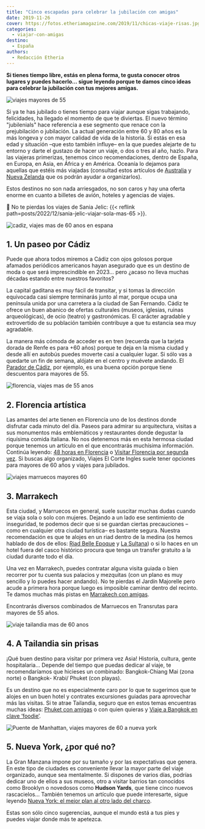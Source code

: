 ```yaml
---
title: "Cinco escapadas para celebrar la jubilación con amigas"
date: 2019-11-26
cover: https://fotos.etheriamagazine.com/2019/11/chicas-viaje-risas.jpg
categories: 
  - viajar-con-amigas
destino: 
  - España
authors: 
  - Redacción Etheria
---
```


**Si tienes tiempo libre, estás en plena forma, te gusta conocer otros lugares y puedes 
hacerlo... sigue leyendo porque te damos cinco ideas para celebrar la jubilación con tus 
mejores amigas.** 

![viajes mayores de 55](https://fotos.etheriamagazine.com/2019/11/chicas-viaje-risas.jpg "© Priscilla Du Preez")

Si ya te has jubilado o tienes tiempo para viajar aunque sigas trabajando, felicidades, 
ha llegado el momento de que te diviertas. El nuevo término "jubilenials" hace 
referencia a ese segmento que renace con la prejubilación o jubilación. La actual 
generación entre 60 y 80 años es la más longeva y con mayor calidad de vida de la 
historia. Si estás en esa edad y situación –que esto también influye– en la que puedes 
alejarte de tu entorno y darte el gustazo de hacer un viaje, o dos o tres al año, hazlo. 
Para las viajeras primerizas, tenemos cinco recomendaciones, dentro de España, en 
Europa, en Asia, en África y en América. Oceanía lo dejamos para aquellas que estéis más 
viajadas (consultad estos artículos de 
[Australia](http://etheriamagazine.com/2019/03/07/7-consejos-para-viajar-a-australia/) y 
[Nueva Zelanda](http://etheriamagazine.com/2018/08/21/nueva-zelanda-en-autocaravana/) 
que os podrán ayudar a organizarlos). 

Estos destinos no son nada arriesgados, no son caros y hay una oferta enorme en cuanto a 
billetes de avión, hoteles y agencias de viajes. 

📌 No te pierdas los viajes de Sania Jelic: {{< reflink 
path=posts/2022/12/sania-jelic-viajar-sola-mas-65 >}}. 

![cadiz, viajes mas de 60 anos en espana](https://fotos.etheriamagazine.com/2019/11/cadiz-viaje-mas-60.jpg "Playa de la Caleta (Cádiz). © Jorge Fernández Salas/ Unsplash")

## 1\. Un paseo por Cádiz

Puede que ahora todos miremos a Cádiz con ojos golosos porque afamados periódicos 
americanos hayan asegurado que es un destino de moda o que será imprescindible en 
2023... pero ¿acaso no lleva muchas décadas estando entre nuestros favoritos? 

La capital gaditana es muy fácil de transitar, y si tomas la dirección equivocada casi 
siempre terminarás junto al mar, porque ocupa una península unida por una carretera a la 
ciudad de San Fernando. Cádiz te ofrece un buen abanico de ofertas culturales (museos, 
iglesias, ruinas arqueológicas), de ocio (teatro) y gastronómicas. El carácter agradable 
y extrovertido de su población también contribuye a que tu estancia sea muy agradable. 

La manera más cómoda de acceder es en tren (recuerda que la tarjeta dorada de Renfe es 
para +60 años) porque te deja en la misma ciudad y desde allí en autobús puedes moverte 
casi a cualquier lugar. Si sólo vas a quedarte un fin de semana, alójate en el centro y 
muévete andando. El [Parador de Cádiz](https://paradores.es/es/parador-de-cadiz), por 
ejemplo, es una buena opción porque tiene descuentos para mayores de 55. 

![florencia, viajes mas de 55 anos](https://fotos.etheriamagazine.com/2019/11/florencia-viajes-mas-55.jpg "Florencia. © Alex Azabache on Unsplash")

## 2\. Florencia artística

Las amantes del arte tienen en Florencia uno de los destinos donde disfrutar cada minuto 
del día. Paseos para admirar su arquitectura, visitas a sus monumentos más emblemáticos 
y restaurantes donde degustar la riquísima comida italiana. No nos detenemos más en esta 
hermosa ciudad porque tenemos un artículo en el que encontrarás muchísima información. 
Continúa leyendo: [48 horas en 
Florencia](http://etheriamagazine.com/2018/05/16/48-horas-en-florencia/) o [Visitar 
Florencia por segunda 
vez](http://etheriamagazine.com/2018/09/21/15-ideas-para-disfrutar-de-florencia-por-segunda-vez/). 
Si buscas algo organizado, Viajes El Corte Ingles suele tener opciones para mayores de 
60 años y viajes para jubilados. 

![viajes marruecos mayores 60](https://fotos.etheriamagazine.com/2019/11/marrakech-viajes-mayores-55.jpg "Jardín Majorelle, en Marrakech. © Zoltan Tasi/ Unsplash")

## 3\. Marrakech

Esta ciudad, y Marruecos en general, suele suscitar muchas dudas cuando se viaja sola o 
solo con mujeres. Dejando a un lado ese sentimiento de inseguridad, te podemos decir que 
si se guardan ciertas precauciones –como en cualquier otra ciudad turística– es bastante 
segura. Nuestra recomendación es que te alojes en un riad dentro de la medina (os hemos 
hablado de dos de ellos: [Riad Belle 
Epoque](http://etheriamagazine.com/2019/10/15/escapada-hotel-romantico-marrakech-riad-belle-epoque/) 
y [La Sultana](http://etheriamagazine.com/2019/02/27/hotel-la-sultana-marrakech/)) o si 
lo haces en un hotel fuera del casco histórico procura que tenga un transfer gratuito a 
la ciudad durante todo el día. 

Una vez en Marrakech, puedes contratar alguna visita guiada o bien recorrer por tu 
cuenta sus palacios y mezquitas (con un plano es muy sencillo y lo puedes hacer 
andando). No te pierdas el Jardín Majorelle pero acude a primera hora porque luego es 
imposible caminar dentro del recinto. Te damos muchas más pistas en [Marrakech con 
amigas](http://etheriamagazine.com/2018/12/27/viaje-de-amigas-a-marrakech/). 

Encontrarás diversos combinados de Marruecos en Transrutas para mayores de 55 años. 

![viaje tailandia mas de 60 anos](https://fotos.etheriamagazine.com/2019/11/tailandia-Chiang-Mai-Wat-Chedi-Luang.jpg "Templo Wat Chedi Luang, en Chiang Mai. © P.G.")

## 4\. A Tailandia sin prisas

¡Qué buen destino para visitar por primera vez Asia! Historia, cultura, gente 
hospitalaria... Depende del tiempo que puedas dedicar al viaje, te recomendaríamos que 
hicieses un combinado: Bangkok-Chiang Mai (zona norte) o Bangkok- Krabi/ Phuket (con 
playas). 

Es un destino que no es especialmente caro por lo que te sugerimos que te alojes en un 
buen hotel y contrates excursiones guiadas para aprovechar más las visitas. Si te atrae 
Tailandia, seguro que en estos temas encuentras muchas ideas: [Phuket con 
amigas](http://etheriamagazine.com/2019/06/26/que-ver-en-phuket-tailandia-sola-o-con-amigas/) 
o con quien quieras y [Viaje a Bangkok en clave 
‘foodie’](http://etheriamagazine.com/2019/10/23/viaje-con-amigas-tailandia-donde-comer-bangkok/). 

![Puente de Manhattan, viajes mayores de 60 a nueva york](https://fotos.etheriamagazine.com/2019/11/viaje-nueva-york-mayores-55.jpg "Puente de Manhattan (Nueva York). © Pedro Lastra / Unsplash")

## 5\. Nueva York, ¿por qué no?

La Gran Manzana impone por su tamaño y por las expectativas que genera. En este tipo de 
ciudades es conveniente llevar la mayor parte del viaje organizado, aunque sea 
mentalmente. Si dispones de varios días, podrías dedicar uno de ellos a sus museos, otro 
a visitar barrios tan conocidos como Brooklyn o novedosos como **Hudson Yards**, que 
tiene cinco nuevos rascacielos... También tenemos un artículo que puede interesarte, 
sigue leyendo [Nueva York: el mejor plan al otro lado del 
charco](http://etheriamagazine.com/2019/05/17/viaje-con-amigas-nueva-york-primavera/). 

Estas son sólo cinco sugerencias, aunque el mundo está a tus pies y puedes viajar donde 
más te apetezca.
